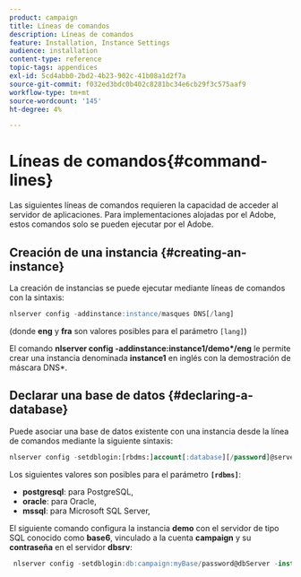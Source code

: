 ```yaml
---
product: campaign
title: Líneas de comandos
description: Líneas de comandos
feature: Installation, Instance Settings
audience: installation
content-type: reference
topic-tags: appendices
exl-id: 5cd4abb0-2bd2-4b23-902c-41b08a1d2f7a
source-git-commit: f032ed3bdc0b402c8281bc34e6cb29f3c575aaf9
workflow-type: tm+mt
source-wordcount: '145'
ht-degree: 4%

---
```


# Líneas de comandos{#command-lines}



Las siguientes líneas de comandos requieren la capacidad de acceder al servidor de aplicaciones. Para implementaciones alojadas por el Adobe, estos comandos solo se pueden ejecutar por el Adobe.

## Creación de una instancia {#creating-an-instance}

La creación de instancias se puede ejecutar mediante líneas de comandos con la sintaxis:

```sql
nlserver config -addinstance:instance/masques DNS[/lang]
```

(donde **eng** y **fra** son valores posibles para el parámetro `[lang]`)

El comando **nlserver config -addinstance:instance1/demo&#42;/eng** le permite crear una instancia denominada **instance1** en inglés con la demostración de máscara DNS&#42;.

## Declarar una base de datos {#declaring-a-database}

Puede asociar una base de datos existente con una instancia desde la línea de comandos mediante la siguiente sintaxis:

```sql
nlserver config -setdblogin:[rbdms:]account[:database][/password]@server
```

Los siguientes valores son posibles para el parámetro **`[rdbms]`**:

* **postgresql**: para PostgreSQL,
* **oracle**: para Oracle,
* **mssql**: para Microsoft SQL Server,

El siguiente comando configura la instancia **demo** con el servidor de tipo SQL conocido como **base6**, vinculado a la cuenta **campaign** y su **contraseña** en el servidor **dbsrv**:

```sql
 nlserver config -setdblogin:db:campaign:myBase/password@dbServer -instance:demo
```
